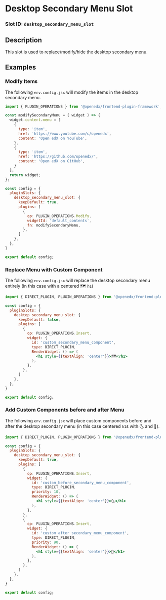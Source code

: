 # Desktop Secondary Menu Slot

### Slot ID: `desktop_secondary_menu_slot`

## Description

This slot is used to replace/modify/hide the desktop secondary menu.

## Examples

### Modify Items

The following `env.config.jsx` will modify the items in the desktop secondary menu.

```jsx
import { PLUGIN_OPERATIONS } from '@openedx/frontend-plugin-framework';

const modifySecondaryMenu = ( widget ) => {
  widget.content.menu = [
    {
      type: 'item',
      href: 'https://www.youtube.com/c/openedx',
      content: 'Open edX on YouTube',
    },
    {
      type: 'item',
      href: 'https://github.com/openedx/',
      content: 'Open edX on GitHub',
    }
  ];
  return widget;
};

const config = {
  pluginSlots: {
    desktop_secondary_menu_slot: {
      keepDefault: true,
      plugins: [
        {
          op: PLUGIN_OPERATIONS.Modify,
          widgetId: 'default_contents',
          fn: modifySecondaryMenu,
        },
      ]
    },
  },
}

export default config;
```

### Replace Menu with Custom Component

The following `env.config.jsx` will replace the desktop secondary menu entirely (in this case with a centered 🗺️ `h1`)

```jsx
import { DIRECT_PLUGIN, PLUGIN_OPERATIONS } from '@openedx/frontend-plugin-framework';

const config = {
  pluginSlots: {
    desktop_secondary_menu_slot: {
      keepDefault: false,
      plugins: [
        {
          op: PLUGIN_OPERATIONS.Insert,
          widget: {
            id: 'custom_secondary_menu_component',
            type: DIRECT_PLUGIN,
            RenderWidget: () => (
              <h1 style={{textAlign: 'center'}}>🗺️</h1>
            ),
          },
        },
      ]
    },
  },
}

export default config;
```

### Add Custom Components before and after Menu

The following `env.config.jsx` will place custom components before and after the desktop secondary menu  (in this case centered `h1`s with 🌜 and 🌛).

```jsx
import { DIRECT_PLUGIN, PLUGIN_OPERATIONS } from '@openedx/frontend-plugin-framework';

const config = {
  pluginSlots: {
    desktop_secondary_menu_slot: {
      keepDefault: true,
      plugins: [
        {
          op: PLUGIN_OPERATIONS.Insert,
          widget: {
            id: 'custom_before_secondary_menu_component',
            type: DIRECT_PLUGIN,
            priority: 10,
            RenderWidget: () => (
              <h1 style={{textAlign: 'center'}}>🌜</h1>
            ),
          },
        },
        {
          op: PLUGIN_OPERATIONS.Insert,
          widget: {
            id: 'custom_after_secondary_menu_component',
            type: DIRECT_PLUGIN,
            priority: 90,
            RenderWidget: () => (
              <h1 style={{textAlign: 'center'}}>🌛</h1>
            ),
          },
        },
      ]
    },
  },
}

export default config;
```

